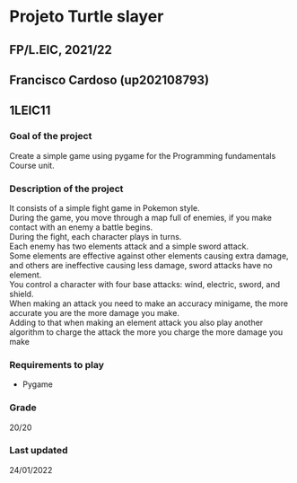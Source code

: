 # Projeto Turtle slayer
## FP/L.EIC, 2021/22
## Francisco Cardoso (up202108793)
## 1LEIC11

### Goal of the project

Create a simple game using pygame for the Programming fundamentals Course unit.

### Description of the project

It consists of a simple fight game in Pokemon style. <br>
During the game, you move through a map full of enemies, if you make contact with an enemy a battle begins.<br>
During the fight, each character plays in turns.<br>
Each enemy has two elements attack and a simple sword attack.<br>
Some elements are effective against other elements causing extra damage, and others are ineffective causing less damage, sword attacks have no element.<br>
You control a character with four base attacks: wind, electric, sword, and shield.<br>
When making an attack you need to make an accuracy minigame, the more accurate you are the more damage you make.<br>
Adding to that when making an element attack you also play another algorithm to charge the attack the more you charge the more damage you make

### Requirements to play

- Pygame

### Grade 

20/20

### Last updated
 
 24/01/2022
